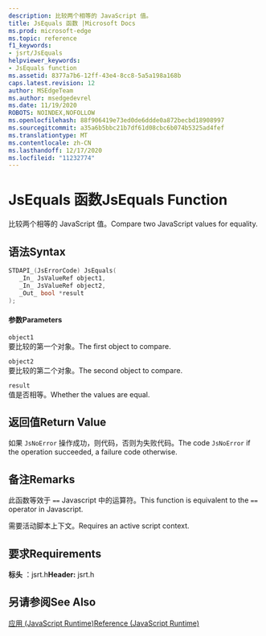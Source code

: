 ```yaml
---
description: 比较两个相等的 JavaScript 值。
title: JsEquals 函数 |Microsoft Docs
ms.prod: microsoft-edge
ms.topic: reference
f1_keywords:
- jsrt/JsEquals
helpviewer_keywords:
- JsEquals function
ms.assetid: 8377a7b6-12ff-43e4-8cc8-5a5a198a168b
caps.latest.revision: 12
author: MSEdgeTeam
ms.author: msedgedevrel
ms.date: 11/19/2020
ROBOTS: NOINDEX,NOFOLLOW
ms.openlocfilehash: 88f906419e73ed0de6ddde0a872becbd18908997
ms.sourcegitcommit: a35a6b5bbc21b7df61d08cbc6b074b5325ad4fef
ms.translationtype: MT
ms.contentlocale: zh-CN
ms.lasthandoff: 12/17/2020
ms.locfileid: "11232774"
---
```

# <span data-ttu-id="0c00c-103">JsEquals 函数</span><span class="sxs-lookup"><span data-stu-id="0c00c-103">JsEquals Function</span></span>

<span data-ttu-id="0c00c-104">比较两个相等的 JavaScript 值。</span><span class="sxs-lookup"><span data-stu-id="0c00c-104">Compare two JavaScript values for equality.</span></span>  
  
## <span data-ttu-id="0c00c-105">语法</span><span class="sxs-lookup"><span data-stu-id="0c00c-105">Syntax</span></span>  
  
```cpp  
STDAPI_(JsErrorCode) JsEquals(  
   _In_ JsValueRef object1,  
   _In_ JsValueRef object2,  
   _Out_ bool *result  
);  
```  
  
#### <span data-ttu-id="0c00c-106">参数</span><span class="sxs-lookup"><span data-stu-id="0c00c-106">Parameters</span></span>  
 `object1`  
 <span data-ttu-id="0c00c-107">要比较的第一个对象。</span><span class="sxs-lookup"><span data-stu-id="0c00c-107">The first object to compare.</span></span>  
  
 `object2`  
 <span data-ttu-id="0c00c-108">要比较的第二个对象。</span><span class="sxs-lookup"><span data-stu-id="0c00c-108">The second object to compare.</span></span>  
  
 `result`  
 <span data-ttu-id="0c00c-109">值是否相等。</span><span class="sxs-lookup"><span data-stu-id="0c00c-109">Whether the values are equal.</span></span>  
  
## <span data-ttu-id="0c00c-110">返回值</span><span class="sxs-lookup"><span data-stu-id="0c00c-110">Return Value</span></span>  
 <span data-ttu-id="0c00c-111">如果 `JsNoError` 操作成功，则代码，否则为失败代码。</span><span class="sxs-lookup"><span data-stu-id="0c00c-111">The code `JsNoError` if the operation succeeded, a failure code otherwise.</span></span>  
  
## <span data-ttu-id="0c00c-112">备注</span><span class="sxs-lookup"><span data-stu-id="0c00c-112">Remarks</span></span>  
 <span data-ttu-id="0c00c-113">此函数等效于 `==` Javascript 中的运算符。</span><span class="sxs-lookup"><span data-stu-id="0c00c-113">This function is equivalent to the `==` operator in Javascript.</span></span>  
  
 <span data-ttu-id="0c00c-114">需要活动脚本上下文。</span><span class="sxs-lookup"><span data-stu-id="0c00c-114">Requires an active script context.</span></span>  
  
## <span data-ttu-id="0c00c-115">要求</span><span class="sxs-lookup"><span data-stu-id="0c00c-115">Requirements</span></span>  
 <span data-ttu-id="0c00c-116">**标头** ：jsrt.h</span><span class="sxs-lookup"><span data-stu-id="0c00c-116">**Header:** jsrt.h</span></span>  
  
## <span data-ttu-id="0c00c-117">另请参阅</span><span class="sxs-lookup"><span data-stu-id="0c00c-117">See Also</span></span>  
 [<span data-ttu-id="0c00c-118">应用 (JavaScript Runtime)</span><span class="sxs-lookup"><span data-stu-id="0c00c-118">Reference (JavaScript Runtime)</span></span>](../chakra-hosting/reference-javascript-runtime.md)
